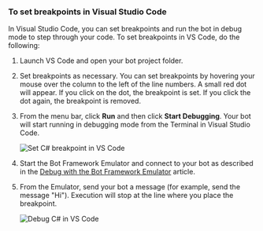 ### To set breakpoints in Visual Studio Code

In Visual Studio Code, you can set breakpoints and run the bot in debug mode to step through your code. To set breakpoints in VS Code, do the following:

1. Launch VS Code and open your bot project folder.
1. Set breakpoints as necessary. You can set breakpoints by hovering your mouse over the column to the left of the line numbers. A small red dot will appear. If you click on the dot, the breakpoint is set. If you click the dot again, the breakpoint is removed.
1. From the menu bar, click **Run** and then click **Start Debugging**. Your bot will start running in debugging mode from the Terminal in Visual Studio Code.

   ![Set C# breakpoint in VS Code](~/media/bot-service-debug-bot/csharp-breakpoint-set.png)

1. Start the Bot Framework Emulator and connect to your bot as described in the [Debug with the Bot Framework Emulator](https://docs.microsoft.com/azure/bot-service/bot-service-debug-emulator) article.
1. From the Emulator, send your bot a message (for example, send the message "Hi"). Execution will stop at the line where you place the breakpoint.

   ![Debug C# in VS Code](~/media/bot-service-debug-bot/breakpoint-caught-vscode.png)
